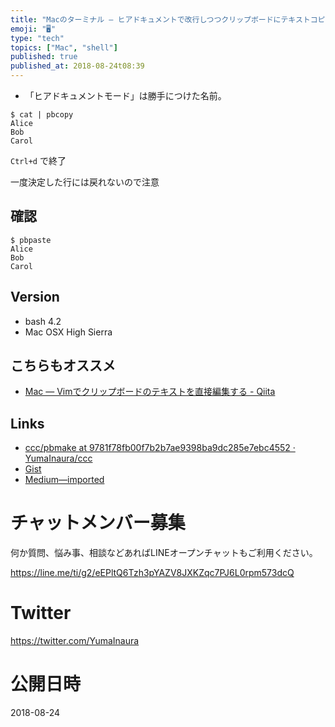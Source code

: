 ```yaml
---
title: "Macのターミナル — ヒアドキュメントで改行しつつクリップボードにテキストコピーする"
emoji: "🖥"
type: "tech"
topics: ["Mac", "shell"]
published: true
published_at: 2018-08-24t08:39
---
```


* 「ヒアドキュメントモード」は勝手につけた名前。
 
```
$ cat | pbcopy
Alice
Bob
Carol
```

`Ctrl+d` で終了

一度決定した行には戻れないので注意

## 確認

```
$ pbpaste
Alice
Bob
Carol
```


## Version

- bash 4.2
- Mac OSX High Sierra

## こちらもオススメ

- [Mac — Vimでクリップボードのテキストを直接編集する - Qiita](https://qiita.com/YumaInaura/items/cb6a8ebd149abd4dc8c7)

## Links

- [ccc/pbmake at 9781f78fb00f7b2b7ae9398ba9dc285e7ebc4552 · YumaInaura/ccc](https://github.com/YumaInaura/ccc/blob/9781f78fb00f7b2b7ae9398ba9dc285e7ebc4552/source/pbmake)
- [Gist](https://gist.github.com/YumaInaura/be65f93235e55e8d28ac931fdbfefdfd)
- [Medium—imported](https://medium.com/supersonic-generation/mac-os-pbcopy-with-heredoc-mode-9e474348cbc8)








<!-- Update From Qiita API -->

# チャットメンバー募集


何か質問、悩み事、相談などあればLINEオープンチャットもご利用ください。

https://line.me/ti/g2/eEPltQ6Tzh3pYAZV8JXKZqc7PJ6L0rpm573dcQ





# Twitter


https://twitter.com/YumaInaura


<!-- Update From Qiita API -->



# 公開日時

2018-08-24
